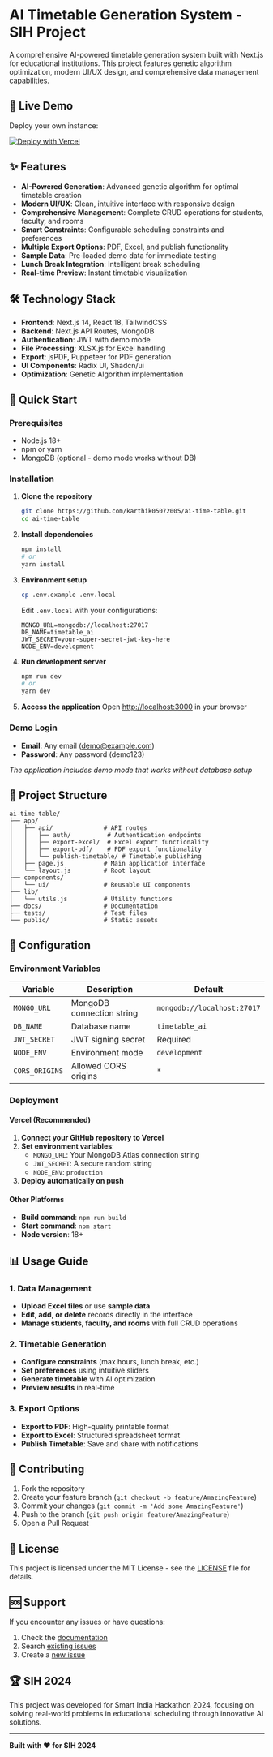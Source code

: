 # AI Timetable Generation System - SIH Project

A comprehensive AI-powered timetable generation system built with Next.js for educational institutions. This project features genetic algorithm optimization, modern UI/UX design, and comprehensive data management capabilities.

## 🚀 Live Demo

Deploy your own instance:

[![Deploy with Vercel](https://vercel.com/button)](https://vercel.com/new/clone?repository-url=https://github.com/karthik05072005/ai-time-table)

## ✨ Features

- **AI-Powered Generation**: Advanced genetic algorithm for optimal timetable creation
- **Modern UI/UX**: Clean, intuitive interface with responsive design
- **Comprehensive Management**: Complete CRUD operations for students, faculty, and rooms
- **Smart Constraints**: Configurable scheduling constraints and preferences
- **Multiple Export Options**: PDF, Excel, and publish functionality
- **Sample Data**: Pre-loaded demo data for immediate testing
- **Lunch Break Integration**: Intelligent break scheduling
- **Real-time Preview**: Instant timetable visualization

## 🛠️ Technology Stack

- **Frontend**: Next.js 14, React 18, TailwindCSS
- **Backend**: Next.js API Routes, MongoDB
- **Authentication**: JWT with demo mode
- **File Processing**: XLSX.js for Excel handling
- **Export**: jsPDF, Puppeteer for PDF generation
- **UI Components**: Radix UI, Shadcn/ui
- **Optimization**: Genetic Algorithm implementation

## 🚀 Quick Start

### Prerequisites

- Node.js 18+ 
- npm or yarn
- MongoDB (optional - demo mode works without DB)

### Installation

1. **Clone the repository**
   ```bash
   git clone https://github.com/karthik05072005/ai-time-table.git
   cd ai-time-table
   ```

2. **Install dependencies**
   ```bash
   npm install
   # or
   yarn install
   ```

3. **Environment setup**
   ```bash
   cp .env.example .env.local
   ```
   
   Edit `.env.local` with your configurations:
   ```env
   MONGO_URL=mongodb://localhost:27017
   DB_NAME=timetable_ai
   JWT_SECRET=your-super-secret-jwt-key-here
   NODE_ENV=development
   ```

4. **Run development server**
   ```bash
   npm run dev
   # or
   yarn dev
   ```

5. **Access the application**
   Open [http://localhost:3000](http://localhost:3000) in your browser

### Demo Login

- **Email**: Any email (demo@example.com)
- **Password**: Any password (demo123)

*The application includes demo mode that works without database setup*

## 📁 Project Structure

```
ai-time-table/
├── app/
│   ├── api/              # API routes
│   │   ├── auth/          # Authentication endpoints
│   │   ├── export-excel/  # Excel export functionality
│   │   ├── export-pdf/    # PDF export functionality
│   │   └── publish-timetable/ # Timetable publishing
│   ├── page.js           # Main application interface
│   └── layout.js         # Root layout
├── components/
│   └── ui/               # Reusable UI components
├── lib/
│   └── utils.js          # Utility functions
├── docs/                 # Documentation
├── tests/                # Test files
└── public/               # Static assets
```

## 🔧 Configuration

### Environment Variables

| Variable | Description | Default |
|----------|-------------|---------|
| `MONGO_URL` | MongoDB connection string | `mongodb://localhost:27017` |
| `DB_NAME` | Database name | `timetable_ai` |
| `JWT_SECRET` | JWT signing secret | Required |
| `NODE_ENV` | Environment mode | `development` |
| `CORS_ORIGINS` | Allowed CORS origins | `*` |

### Deployment

#### Vercel (Recommended)

1. **Connect your GitHub repository to Vercel**
2. **Set environment variables**:
   - `MONGO_URL`: Your MongoDB Atlas connection string
   - `JWT_SECRET`: A secure random string
   - `NODE_ENV`: `production`
3. **Deploy automatically on push**

#### Other Platforms

- **Build command**: `npm run build`
- **Start command**: `npm start`
- **Node version**: 18+

## 📊 Usage Guide

### 1. Data Management
- **Upload Excel files** or use **sample data**
- **Edit, add, or delete** records directly in the interface
- **Manage students, faculty, and rooms** with full CRUD operations

### 2. Timetable Generation
- **Configure constraints** (max hours, lunch break, etc.)
- **Set preferences** using intuitive sliders
- **Generate timetable** with AI optimization
- **Preview results** in real-time

### 3. Export Options
- **Export to PDF**: High-quality printable format
- **Export to Excel**: Structured spreadsheet format
- **Publish Timetable**: Save and share with notifications

## 🤝 Contributing

1. Fork the repository
2. Create your feature branch (`git checkout -b feature/AmazingFeature`)
3. Commit your changes (`git commit -m 'Add some AmazingFeature'`)
4. Push to the branch (`git push origin feature/AmazingFeature`)
5. Open a Pull Request

## 📝 License

This project is licensed under the MIT License - see the [LICENSE](LICENSE) file for details.

## 🆘 Support

If you encounter any issues or have questions:

1. Check the [documentation](docs/)
2. Search [existing issues](https://github.com/karthik05072005/ai-time-table/issues)
3. Create a [new issue](https://github.com/karthik05072005/ai-time-table/issues/new)

## 🏆 SIH 2024

This project was developed for Smart India Hackathon 2024, focusing on solving real-world problems in educational scheduling through innovative AI solutions.

---

**Built with ❤️ for SIH 2024**


